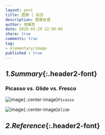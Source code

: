 ```yaml
---
layout: post
title: 图像 | 前言
description: 图像处理
author: 电解质
date: 2020-03-29 22:50:00
share: true
comments: true
tag: 
- elementary/image
published : true
---
```


## *1.Summary*{:.header2-font}
### Picasso vs. Glide vs. Fresco
![image]({{site.baseurl}}/asset/image/picasso.png){:.center-image}*`Picasso`*

![image]({{site.baseurl}}/asset/image/glide.png){:.center-image}*`Glide`*

## *2.Reference*{:.header2-font}